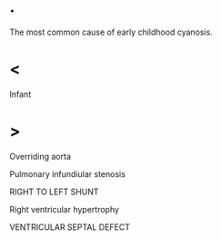 # .

The most common cause of early childhood cyanosis.

# <

Infant

# >

Overriding aorta

Pulmonary infundiular stenosis

RIGHT TO LEFT SHUNT

Right ventricular hypertrophy

VENTRICULAR SEPTAL DEFECT

